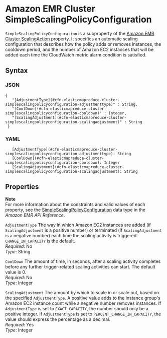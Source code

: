 # Amazon EMR Cluster SimpleScalingPolicyConfiguration<a name="aws-properties-elasticmapreduce-cluster-simplescalingpolicyconfiguration"></a>

`SimpleScalingPolicyConfiguration` is a subproperty of the [Amazon EMR Cluster ScalingAction](aws-properties-elasticmapreduce-cluster-scalingaction.md) property\. It specifies an automatic scaling configuration that describes how the policy adds or removes instances, the cooldown period, and the number of Amazon EC2 instances that will be added each time the CloudWatch metric alarm condition is satisfied\.

## Syntax<a name="w4ab1c21c14e1228b5"></a>

### JSON<a name="aws-properties-elasticmapreduce-cluster-simplescalingpolicyconfiguration-syntax.json"></a>

```
{
   "[AdjustmentType](#cfn-elasticmapreduce-cluster-simplescalingpolicyconfiguration-adjustmenttype)" : String,
   "[CoolDown](#cfn-elasticmapreduce-cluster-simplescalingpolicyconfiguration-cooldown)" : Integer,
   "[ScalingAdjustment](#cfn-elasticmapreduce-cluster-simplescalingpolicyconfiguration-scalingadjustment)" : String
 }
```

### YAML<a name="aws-properties-elasticmapreduce-cluster-simplescalingpolicyconfiguration-syntax.yaml"></a>

```
   [AdjustmentType](#cfn-elasticmapreduce-cluster-simplescalingpolicyconfiguration-adjustmenttype): String
   [CoolDown](#cfn-elasticmapreduce-cluster-simplescalingpolicyconfiguration-cooldown): Integer
   [ScalingAdjustment](#cfn-elasticmapreduce-cluster-simplescalingpolicyconfiguration-scalingadjustment): String
```

## Properties<a name="w4ab1c21c14e1228b7"></a>

**Note**  
For more information about the constraints and valid values of each property, see the [SimpleScalingPolicyConfiguration](https://docs.aws.amazon.com/ElasticMapReduce/latest/API/API_SimpleScalingPolicyConfiguration.html) data type in the *Amazon EMR API Reference*\.

`AdjustmentType`  <a name="cfn-elasticmapreduce-cluster-simplescalingpolicyconfiguration-adjustmenttype"></a>
The way in which Amazon EC2 instances are added \(if `ScalingAdjustment` is a positive number\) or terminated \(if `ScalingAdjustment` is a negative number\) each time the scaling activity is triggered\. `CHANGE_IN_CAPACITY` is the default\.  
*Required*: No  
*Type*: String

`CoolDown`  <a name="cfn-elasticmapreduce-cluster-simplescalingpolicyconfiguration-cooldown"></a>
The amount of time, in seconds, after a scaling activity completes before any further trigger\-related scaling activities can start\. The default value is 0\.  
*Required*: No  
*Type*: Integer

`ScalingAdjustment`  <a name="cfn-elasticmapreduce-cluster-simplescalingpolicyconfiguration-scalingadjustment"></a>
The amount by which to scale in or scale out, based on the specified `AdjustmentType`\. A positive value adds to the instance group's Amazon EC2 instance count while a negative number removes instances\. If `AdjustmentType` is set to `EXACT_CAPACITY`, the number should only be a positive integer\. If `AdjustmentType` is set to `PERCENT_CHANGE_IN_CAPACITY`, the value should express the percentage as a decimal\.  
*Required*: Yes  
*Type*: Integer